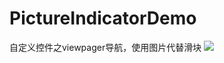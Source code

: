 # PictureIndicatorDemo
自定义控件之viewpager导航，使用图片代替滑块
![](https://github.com/shada2008/PictureIndicatorDemo/app/src/main/res/raw/record.gif)
